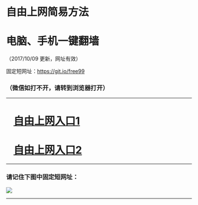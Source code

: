 ﻿# 自由上网简易方法

# 电脑、手机一键翻墙

（2017/10/09 更新，网址有效）

固定短网址：https://git.io/free99

### （微信如打不开，请转到浏览器打开）


***





# &nbsp;&nbsp; <a href="http://ft2753426399.fwq-tz-1001.info/fwqtz01.html?t=100900112350 " target="_blank">自由上网入口1</a>
# &nbsp;&nbsp; <a href="http://ft1641327529.fwq-tz-1002.info/fwqtz02.html?t=100900132658 " target="_blank">自由上网入口2</a>
***

### 请记住下图中固定短网址：

<img src="https://s3-us-west-2.amazonaws.com/fwq-1001/yjfq-20170905okok.png" /> 


***

